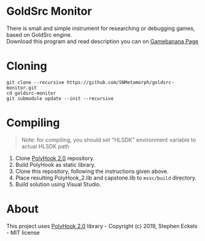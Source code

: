 # GoldSrc Monitor
There is small and simple instrument for researching or debugging  games, based on GoldSrc engine.<br>
Download this program and read description you can on [Gamebanana Page](https://gamebanana.com/gamefiles/8977)

# Cloning
```
git clone --recursive https://github.com/SNMetamorph/goldsrc-monitor.git
cd goldsrc-monitor
git submodule update --init --recursive
```

# Compiling
> Note: for compiling, you should set "HLSDK" environment variable to actual HLSDK path

1) Clone [PolyHook 2.0](https://github.com/stevemk14ebr/PolyHook_2_0) repository.
2) Build PolyHook as static library.
3) Clone this repository, following the instructions given above. 
4) Place resulting PolyHook_2.lib and capstone.lib to `msvc/build` directory.
5) Build solution using Visual Studio.

# About 
This project uses [PolyHook 2.0](https://github.com/stevemk14ebr/PolyHook_2_0) library - Copyright (c) 2019, Stephen Eckels - MIT license
